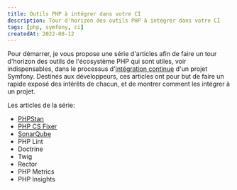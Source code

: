 ```yaml
---
title: Outils PHP à intégrer dans votre CI
description: Tour d'horizon des outils PHP à intégrer dans votre CI
tags: [php, symfony, ci]
createdAt: 2022-08-12
---
```


Pour démarrer, je vous propose une série d'articles afin de faire un tour d'horizon des outils de l'écosystème PHP qui sont utiles, voir indispensables, dans le processus d'[intégration continue](https://fr.wikipedia.org/wiki/Int%C3%A9gration_continue) d'un projet Symfony. Destinés aux développeurs, ces articles ont pour but de faire un rapide exposé des intérêts de chacun, et de montrer comment les intégrer à un projet.

Les articles de la série:
- [PHPStan](/blog/phpstan)
- [PHP CS Fixer](/blog/phpcsfixer)
- [SonarQube](/blog/sonarqube)
- PHP Lint
- Doctrine 
- Twig
- Rector
- PHP Metrics
- PHP Insights
